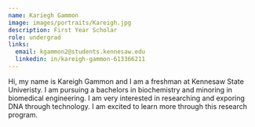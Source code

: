 ```yaml
---
name: Kariegh Gammon
image: images/portraits/Kareigh.jpg
description: First Year Scholar
role: undergrad
links:
  email: kgammon2@students.kennesaw.edu
  linkedin: in/kareigh-gammon-613366211
---
```

<!-- Personal description goes here -->
Hi, my name is Kareigh Gammon and I am a freshman at Kennesaw State Univeristy. I am pursuing a bachelors in biochemistry and minoring in biomedical engineering. I am very interested in researching and exporing DNA through technology. I am excited to learn more through this research program. 